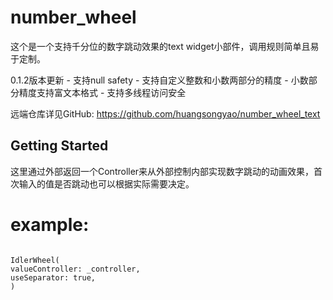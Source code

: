 # number_wheel

这个是一个支持千分位的数字跳动效果的text widget小部件，调用规则简单且易于定制。

0.1.2版本更新
    - 支持null safety
    - 支持自定义整数和小数两部分的精度
    - 小数部分精度支持富文本格式
    - 支持多线程访问安全

远端仓库详见GitHub: https://github.com/huangsongyao/number_wheel_text

## Getting Started

这里通过外部返回一个Controller来从外部控制内部实现数字跳动的动画效果，首次输入的值是否跳动也可以根据实际需要决定。

# example:

``` 

IdlerWheel(
valueController: _controller,
useSeparator: true,
)

```


